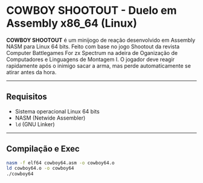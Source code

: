 # COWBOY SHOOTOUT - Duelo em Assembly x86_64 (Linux)

**COWBOY SHOOTOUT** é um minijogo de reação desenvolvido em Assembly NASM para Linux 64 bits. Feito com base no jogo Shootout da revista Computer Battlegames For zx Spectrum na adeira de Oganização de Computadores e Linguagens de Montagem I. O jogador deve reagir rapidamente após o inimigo sacar a arma, mas perde automaticamente se atirar antes da hora.

---

## Requisitos

- Sistema operacional Linux 64 bits
- NASM (Netwide Assembler)
- `ld` (GNU Linker)

---

## Compilação e Exec

```bash
nasm -f elf64 cowboy64.asm -o cowboy64.o
ld cowboy64.o -o cowboy64
./cowboy64

